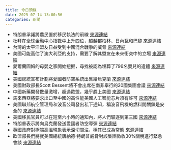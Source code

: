 ```yaml
---
title: 今日頭條
date: 2025-07-14 13:00:56
categories: 新聞            
---
```

- 特朗普承諾將農民置於移民執法的前線 [來源連結](https://www.theguardian.com/us-news/2025/jul/14/us-farm-workers-ice-raids)
- 杜拜在全球金融中心指數中上升四位，超越都柏林、日內瓦和巴黎 [來源連結](https://asiatimes.com/2025/07/come-meet-us-in-dubai-the-new-offshoring-of-grand-corruption/)
- 台灣的太平洋盟友日益受到中國混合戰爭的威脅 [來源連結](https://asiatimes.com/2025/07/chinas-gray-zone-hybrid-threats-against-taiwans-pacific-allies/)
- 美國可能高估了澳大利亞的支持，需要了解其盟友在未來衝突中的立場 [來源連結](https://asiatimes.com/2025/07/america-asks-its-allies-the-tough-questions/)
- 愛爾蘭圖姆的母嬰之家開始挖掘，尋找被認為埋葬了796名嬰兒的遺體 [來源連結](https://www.theguardian.com/world/2025/jul/14/ireland-excavation-tuam-mother-and-baby-home)
- 美國總統宣布計劃將愛國者防空系統出售給烏克蘭 [來源連結](https://www.theguardian.com/us-news/2025/jul/14/trump-ukraine-weapons-patriot-russia)
- 美國財政部長Scott Bessent將不會出席在南非舉行的20國集團會議 [來源連結](https://www.japantimes.co.jp/business/2025/07/14/economy/g20-bessent-south-africa/)
- 中國新藥開發數量激增，超過歐盟，幾乎趕上美國 [來源連結](https://www.japantimes.co.jp/business/2025/07/14/tech/china-biotech-world-drug-pipeline/)
- 馬來西亞將要求出口至中國的高性能美國人工智能芯片須有許可 [來源連結](https://www.japantimes.co.jp/business/2025/07/14/tech/malaysia-ai-chip-us-china-smuggling/)
- 美國聯邦航空管理局和波音公司發出私下通知，稱波音飛機的燃料開關鎖是安全的 [來源連結](https://www.japantimes.co.jp/news/2025/07/14/world/air-india-probe-us-faa-boeing/)
- 美國移民官員可以在短至六小時的通知內，將人們驅逐到第三國 [來源連結](https://www.japantimes.co.jp/news/2025/07/14/world/crime-legal/ice-deport-migrants-six-hours/)
- 特朗普表示將向烏克蘭發送愛國者防空導彈 [來源連結](https://www.theguardian.com/world/2025/jul/14/ukraine-war-briefing-trump-says-he-will-send-patriot-missile-defence-systems-to-kyiv)
- 英國政府對極端高溫現象表示深切關注，稱其已成為常態 [來源連結](https://www.theguardian.com/environment/2025/jul/14/profound-concern-as-scientists-say-extreme-heat-now-the-norm-in-uk)
- 歐盟部長們將就美國總統唐納德·特朗普威脅對該集團徵收30%關稅進行緊急會談 [來源連結](https://www.theguardian.com/world/live/2025/jul/14/europe-ukraine-russia-donald-trump-tariff-latest-live-news-updates)



